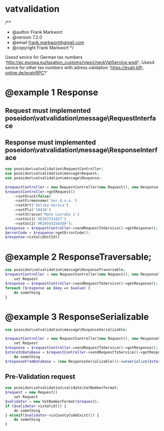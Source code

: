 # vatvalidation
/**
 * @author Frank Markwort
 * @version 7.2.0
 * @email frank.markwort@gmail.com
 * @copyright Frank Markwort
*/

Usesd sevice for German tax numbers 'http://ec.europa.eu/taxation_customs/vies/checkVatService.wsdl';
Usesd sevice for other tax numbers with adress validation 'https://evatr.bff-online.de/evatrRPC?'

# @example 1 Response
  
## Request must implemented poseidon\vatvalidation\message\RequestInterface
## Response must implemented poseidon\vatvalidation\message\ResponseInterface
```php
use poseidon\vatvalidation\RequestController;
use poseidon\vatvalidation\message\Request;
use poseidon\vatvalidation\message\Response;
  
$requestController = new RequestController(new Request(), new Response()); 
$requestController->getRequest()
    ->setDruck(false)
    ->setFirmenname('Ver d.o.o.')
    ->setOrt('Velika Gorica')
    ->setPlz('10410')
    ->setStrasse('Mate Lovraka 1')
    ->setUst1('DE263721827')
    ->setUst2('HR20543250589');
$response = $requestController->sendRequestToService()->getResponse();     
$errorCode = $response->getErrorCode();
$response->isValidUstId()
```
# @example 2 ResponseTraversable;
```php
use poseidon\vatvalidation\message\ResponseTraversable;
$requestController = new RequestController(new Request(), new ResponseTraversable());
    set Request
$response = $requestController->sendRequestToService()->getResponse(); 
foreach ($response as $key => $value) {
    do something
}
```
# @example 3 ResponseSerializable
```php
use poseidon\vatvalidation\message\ResponseSerializable;

$requestController = new RequestController(new Request(), new ResponseSerializable()); 
    set Request 
$response = $requestController->sendRequestToService()->getResponse(); 
$storeInDatabase = $requestController->sendRequestToService()->getResponse()->serialize();
    do something
$responseFromDatabase = (new ResponseSerializable())->unserialize($storeInDatabase);
```
## Pre-Validation request
```php
use poseidon\vatvalidation\validate\VatNumberFormat;
$request = new Request()
    set Request
$validator = new VatNumberFormat($request);
if ($validator->isValid()) {
    do something
} elseif($validator->isCountyCodeExist()) {
    do something
}
